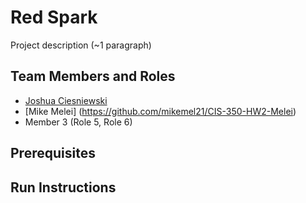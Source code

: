 # Red Spark

Project description (~1 paragraph)

## Team Members and Roles

* [Joshua Ciesniewski](https://github.com/JoshCiesniewski/-CIS350-HW20-Ciesniewski)
* [Mike Melei] (https://github.com/mikemel21/CIS-350-HW2-Melei)
* Member 3 (Role 5, Role 6)

## Prerequisites

## Run Instructions
